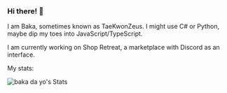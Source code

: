 ### Hi there! 👋
I am Baka, sometimes known as TaeKwonZeus. I might use C# or Python, maybe dip my toes into JavaScript/TypeScript.

I am currently working on Shop Retreat, a marketplace with Discord as an interface.

My stats:

![baka da yo's Stats](https://github-readme-stats.vercel.app/api?username=TaeKwonZeus&show_icons=true&theme=nord)
